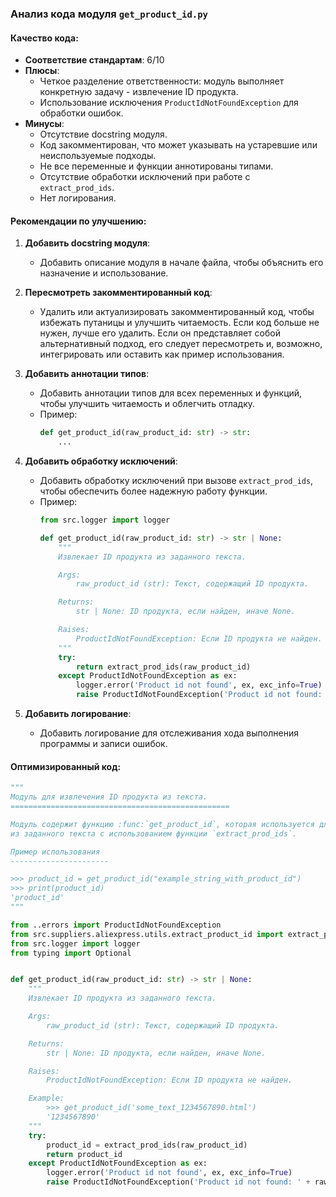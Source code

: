 ### **Анализ кода модуля `get_product_id.py`**

#### **Качество кода**:
- **Соответствие стандартам**: 6/10
- **Плюсы**:
    - Четкое разделение ответственности: модуль выполняет конкретную задачу - извлечение ID продукта.
    - Использование исключения `ProductIdNotFoundException` для обработки ошибок.
- **Минусы**:
    - Отсутствие docstring модуля.
    - Код закомментирован, что может указывать на устаревшие или неиспользуемые подходы.
    - Не все переменные и функции аннотированы типами.
    - Отсутствие обработки исключений при работе с `extract_prod_ids`.
    - Нет логирования.

#### **Рекомендации по улучшению**:

1. **Добавить docstring модуля**:
   - Добавить описание модуля в начале файла, чтобы объяснить его назначение и использование.

2. **Пересмотреть закомментированный код**:
   - Удалить или актуализировать закомментированный код, чтобы избежать путаницы и улучшить читаемость. Если код больше не нужен, лучше его удалить. Если он представляет собой альтернативный подход, его следует пересмотреть и, возможно, интегрировать или оставить как пример использования.

3. **Добавить аннотации типов**:
   - Добавить аннотации типов для всех переменных и функций, чтобы улучшить читаемость и облегчить отладку.
   - Пример:
     ```python
     def get_product_id(raw_product_id: str) -> str:
         ...
     ```

4. **Добавить обработку исключений**:
   - Добавить обработку исключений при вызове `extract_prod_ids`, чтобы обеспечить более надежную работу функции.
   - Пример:
     ```python
     from src.logger import logger

     def get_product_id(raw_product_id: str) -> str | None:
         """
         Извлекает ID продукта из заданного текста.

         Args:
             raw_product_id (str): Текст, содержащий ID продукта.

         Returns:
             str | None: ID продукта, если найден, иначе None.

         Raises:
             ProductIdNotFoundException: Если ID продукта не найден.
         """
         try:
             return extract_prod_ids(raw_product_id)
         except ProductIdNotFoundException as ex:
             logger.error('Product id not found', ex, exc_info=True)
             raise ProductIdNotFoundException('Product id not found: ' + raw_product_id) from ex
     ```

5. **Добавить логирование**:
    - Добавить логирование для отслеживания хода выполнения программы и записи ошибок.

#### **Оптимизированный код**:

```python
"""
Модуль для извлечения ID продукта из текста.
=================================================

Модуль содержит функцию :func:`get_product_id`, которая используется для извлечения ID продукта
из заданного текста с использованием функции `extract_prod_ids`.

Пример использования
----------------------

>>> product_id = get_product_id("example_string_with_product_id")
>>> print(product_id)
'product_id'
"""

from ..errors import ProductIdNotFoundException
from src.suppliers.aliexpress.utils.extract_product_id import extract_prod_ids
from src.logger import logger
from typing import Optional


def get_product_id(raw_product_id: str) -> str | None:
    """
    Извлекает ID продукта из заданного текста.

    Args:
        raw_product_id (str): Текст, содержащий ID продукта.

    Returns:
        str | None: ID продукта, если найден, иначе None.

    Raises:
        ProductIdNotFoundException: Если ID продукта не найден.

    Example:
        >>> get_product_id('some_text_1234567890.html')
        '1234567890'
    """
    try:
        product_id = extract_prod_ids(raw_product_id)
        return product_id
    except ProductIdNotFoundException as ex:
        logger.error('Product id not found', ex, exc_info=True)
        raise ProductIdNotFoundException('Product id not found: ' + raw_product_id) from ex